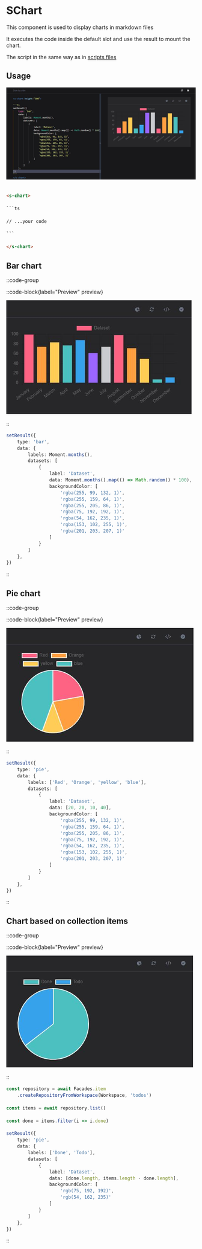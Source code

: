 # SChart

This component is used to display charts in markdown files

It executes the code inside the default slot and use the result to mount the chart.

The script in the same way as in [scripts files](/guide/create-scripts)

## Usage

![](/markdown.charts.bar.jpeg)


````html

<s-chart>

```ts

// ...your code

```

</s-chart>

````
## Bar chart
::code-group

::code-block{label="Preview" preview}

![chart-bar](/charts.bar.jpeg)

::

```ts [Code]
setResult({
    type: 'bar',
    data: {
        labels: Moment.months(),
        datasets: [
            {
                label: 'Dataset',
                data: Moment.months().map(() => Math.random() * 100),
                backgroundColor: [
                    'rgba(255, 99, 132, 1)',
                    'rgba(255, 159, 64, 1)',
                    'rgba(255, 205, 86, 1)',
                    'rgba(75, 192, 192, 1)',
                    'rgba(54, 162, 235, 1)',
                    'rgba(153, 102, 255, 1)',
                    'rgba(201, 203, 207, 1)'
                ]
            }
        ]
    },
})
```



::

## Pie chart
::code-group

::code-block{label="Preview" preview}

![chart-pie](/charts.pie.jpeg)

::

```ts [Code]
setResult({
    type: 'pie',
    data: {
        labels: ['Red', 'Orange', 'yellow', 'blue'],
        datasets: [
            {
                label: 'Dataset',
                data: [20, 20, 10, 40],
                backgroundColor: [
                    'rgba(255, 99, 132, 1)',
                    'rgba(255, 159, 64, 1)',
                    'rgba(255, 205, 86, 1)',
                    'rgba(75, 192, 192, 1)',
                    'rgba(54, 162, 235, 1)',
                    'rgba(153, 102, 255, 1)',
                    'rgba(201, 203, 207, 1)'
                ]
            }
        ]
    },
})
```
::

## Chart based on collection items
::code-group

::code-block{label="Preview" preview}

![chart-pie](/charts.items.pie.jpeg)

::

```ts [Code]
const repository = await Facades.item
    .createRepositoryFromWorkspace(Workspace, 'todos')

const items = await repository.list()

const done = items.filter(i => i.done)

setResult({
    type: 'pie',
    data: {
        labels: ['Done', 'Todo'],
        datasets: [
            {
                label: 'Dataset',
                data: [done.length, items.length - done.length],
                backgroundColor: [
                    'rgb(75, 192, 192)',
                    'rgb(54, 162, 235)'
                ]
            }
        ]
    },
})
```
::